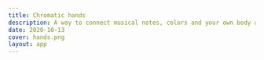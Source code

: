 ```yaml
---
title: Chromatic hands
description: A way to connect musical notes, colors and your own body and consciousness.
date: 2020-10-13
cover: hands.png
layout: app
---
```


<div class="flex">
<ChromaHand v-for="right in [false,true]" :style="{transform: right?`translateX(0px) scaleX(-100%) ` : ''}" :right="right" />
</div>

